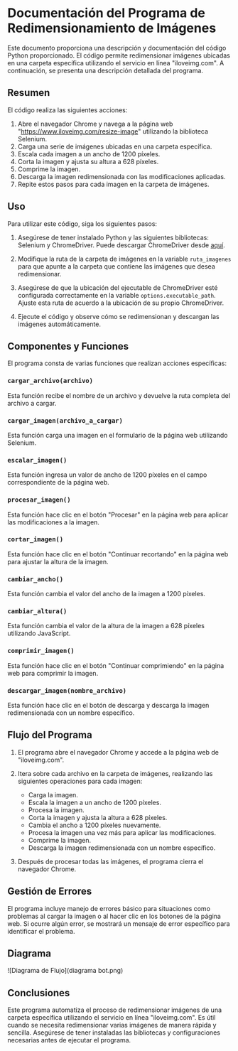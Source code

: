 # Documentación del Programa de Redimensionamiento de Imágenes

Este documento proporciona una descripción y documentación del código Python proporcionado. El código permite redimensionar imágenes ubicadas en una carpeta específica utilizando el servicio en línea "iloveimg.com". A continuación, se presenta una descripción detallada del programa.

## Resumen

El código realiza las siguientes acciones:

1. Abre el navegador Chrome y navega a la página web "https://www.iloveimg.com/resize-image" utilizando la biblioteca Selenium.
2. Carga una serie de imágenes ubicadas en una carpeta específica.
3. Escala cada imagen a un ancho de 1200 píxeles.
4. Corta la imagen y ajusta su altura a 628 píxeles.
5. Comprime la imagen.
6. Descarga la imagen redimensionada con las modificaciones aplicadas.
7. Repite estos pasos para cada imagen en la carpeta de imágenes.

## Uso

Para utilizar este código, siga los siguientes pasos:

1. Asegúrese de tener instalado Python y las siguientes bibliotecas: Selenium y ChromeDriver. Puede descargar ChromeDriver desde [aquí](https://sites.google.com/chromium.org/driver/).

2. Modifique la ruta de la carpeta de imágenes en la variable `ruta_imagenes` para que apunte a la carpeta que contiene las imágenes que desea redimensionar.

3. Asegúrese de que la ubicación del ejecutable de ChromeDriver esté configurada correctamente en la variable `options.executable_path`. Ajuste esta ruta de acuerdo a la ubicación de su propio ChromeDriver.

4. Ejecute el código y observe cómo se redimensionan y descargan las imágenes automáticamente.

## Componentes y Funciones

El programa consta de varias funciones que realizan acciones específicas:

### `cargar_archivo(archivo)`

Esta función recibe el nombre de un archivo y devuelve la ruta completa del archivo a cargar.

### `cargar_imagen(archivo_a_cargar)`

Esta función carga una imagen en el formulario de la página web utilizando Selenium.

### `escalar_imagen()`

Esta función ingresa un valor de ancho de 1200 píxeles en el campo correspondiente de la página web.

### `procesar_imagen()`

Esta función hace clic en el botón "Procesar" en la página web para aplicar las modificaciones a la imagen.

### `cortar_imagen()`

Esta función hace clic en el botón "Continuar recortando" en la página web para ajustar la altura de la imagen.

### `cambiar_ancho()`

Esta función cambia el valor del ancho de la imagen a 1200 píxeles.

### `cambiar_altura()`

Esta función cambia el valor de la altura de la imagen a 628 píxeles utilizando JavaScript.

### `comprimir_imagen()`

Esta función hace clic en el botón "Continuar comprimiendo" en la página web para comprimir la imagen.

### `descargar_imagen(nombre_archivo)`

Esta función hace clic en el botón de descarga y descarga la imagen redimensionada con un nombre específico.

## Flujo del Programa

1. El programa abre el navegador Chrome y accede a la página web de "iloveimg.com".

2. Itera sobre cada archivo en la carpeta de imágenes, realizando las siguientes operaciones para cada imagen:
   - Carga la imagen.
   - Escala la imagen a un ancho de 1200 píxeles.
   - Procesa la imagen.
   - Corta la imagen y ajusta la altura a 628 píxeles.
   - Cambia el ancho a 1200 píxeles nuevamente.
   - Procesa la imagen una vez más para aplicar las modificaciones.
   - Comprime la imagen.
   - Descarga la imagen redimensionada con un nombre específico.

3. Después de procesar todas las imágenes, el programa cierra el navegador Chrome.

## Gestión de Errores

El programa incluye manejo de errores básico para situaciones como problemas al cargar la imagen o al hacer clic en los botones de la página web. Si ocurre algún error, se mostrará un mensaje de error específico para identificar el problema.
## Diagrama

![Diagrama de Flujo](diagrama bot.png)

## Conclusiones

Este programa automatiza el proceso de redimensionar imágenes de una carpeta específica utilizando el servicio en línea "iloveimg.com". Es útil cuando se necesita redimensionar varias imágenes de manera rápida y sencilla. Asegúrese de tener instaladas las bibliotecas y configuraciones necesarias antes de ejecutar el programa.
